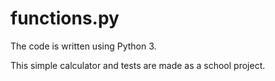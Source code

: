 # functions.py
The code is written using Python 3.

This simple calculator and tests are made as a school project.
